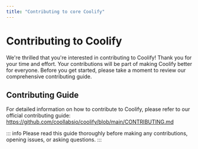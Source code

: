 ```yaml
---
title: "Contributing to core Coolify"
---
```


# Contributing to Coolify

We're thrilled that you're interested in contributing to Coolify! Thank you for your time and effort. Your contributions will be part of making Coolify better for everyone. Before you get started, please take a moment to review our comprehensive contributing guide.

## Contributing Guide

For detailed information on how to contribute to Coolify, please refer to our official contributing guide: https://github.com/coollabsio/coolify/blob/main/CONTRIBUTING.md


::: info
  Please read this guide thoroughly before making any contributions, opening issues, or asking questions.
:::